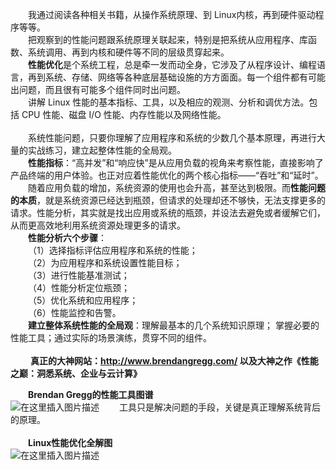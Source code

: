 &emsp;&emsp;我通过阅读各种相关书籍，从操作系统原理、到 Linux内核，再到硬件驱动程序等等。  
&emsp;&emsp;把观察到的性能问题跟系统原理关联起来，特别是把系统从应用程序、库函数、系统调用、再到内核和硬件等不同的层级贯穿起来。  
&emsp;&emsp;**性能优化**是个系统工程，总是牵一发而动全身，它涉及了从程序设计、编程语言，再到系统、存储、网络等各种底层基础设施的方方面面。每一个组件都有可能出问题，而且很有可能多个组件同时出问题。  
&emsp;&emsp;讲解 Linux 性能的基本指标、工具，以及相应的观测、分析和调优方法。包括 CPU 性能、磁盘 I/O 性能、内存性能以及网络性能。  
&emsp;&emsp;  
&emsp;&emsp;系统性能问题，只要你理解了应用程序和系统的少数几个基本原理，再进行大量的实战练习，建立起整体性能的全局观。  
&emsp;&emsp;**性能指标**：“高并发”和“响应快”是从应用负载的视角来考察性能，直接影响了产品终端的用户体验。也正对应着性能优化的两个核心指标——“吞吐”和“延时”。  
&emsp;&emsp;随着应用负载的增加，系统资源的使用也会升高，甚至达到极限。而**性能问题的本质**，就是系统资源已经达到瓶颈，但请求的处理却还不够快，无法支撑更多的请求。性能分析，其实就是找出应用或系统的瓶颈，并设法去避免或者缓解它们，从而更高效地利用系统资源处理更多的请求。  
&emsp;&emsp;**性能分析六个步骤**：  
&emsp;&emsp;（1）选择指标评估应用程序和系统的性能；  
&emsp;&emsp;（2）为应用程序和系统设置性能目标；   
&emsp;&emsp;（3）进行性能基准测试；   
&emsp;&emsp;（4）性能分析定位瓶颈；  
&emsp;&emsp;（5）优化系统和应用程序；  
&emsp;&emsp;（6）性能监控和告警。    
&emsp;&emsp;**建立整体系统性能的全局观**：理解最基本的几个系统知识原理； 掌握必要的性能工具；通过实际的场景演练，贯穿不同的组件。  
&emsp;&emsp;  
&emsp;&emsp; **真正的大神网站：http://www.brendangregg.com/ 以及大神之作《性能之巅：洞悉系统、企业与云计算》**  

&emsp;&emsp;**Brendan Gregg的性能工具图谱**  
![在这里插入图片描述](https://img-blog.csdnimg.cn/20181215212309948.png?x-oss-process=image/watermark,type_ZmFuZ3poZW5naGVpdGk,shadow_10,text_aHR0cHM6Ly9ibG9nLmNzZG4ubmV0L3FjY3oxMjM0NTY=,size_16,color_FFFFFF,t_70)
&emsp;&emsp;工具只是解决问题的手段，关键是真正理解系统背后的原理。  
&emsp;&emsp;  
&emsp;&emsp;**Linux性能优化全解图**  
![在这里插入图片描述](https://img-blog.csdnimg.cn/20181215213245357.png?x-oss-process=image/watermark,type_ZmFuZ3poZW5naGVpdGk,shadow_10,text_aHR0cHM6Ly9ibG9nLmNzZG4ubmV0L3FjY3oxMjM0NTY=,size_16,color_FFFFFF,t_70)
